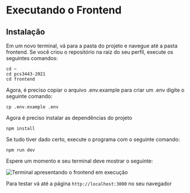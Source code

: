 # Executando o Frontend

## Instalação

Em um novo terminal, vá para a pasta do projeto e navegue até a pasta frontend. Se você criou o repositório na raiz do seu perfil, execute os seguintes comandos:

```
cd ~
cd pcs3443-2021
cd frontend
```

Agora, é preciso copiar o arquivo .env.example para criar um .env digite o seguinte comando:

```
cp .env.example .env
```

Agora é preciso instalar as dependências do projeto&#x20;

```
npm install
```

Se tudo tiver dado certo, execute o programa com o seguinte comando:

```
npm run dev
```

Espere um momento e seu terminal deve mostrar o seguinte:

![Terminal apresentando o frontend em execução](../.gitbook/assets/npm\_run.PNG)

Para testar vá até a página `http://localhost:3000` no seu navegador
